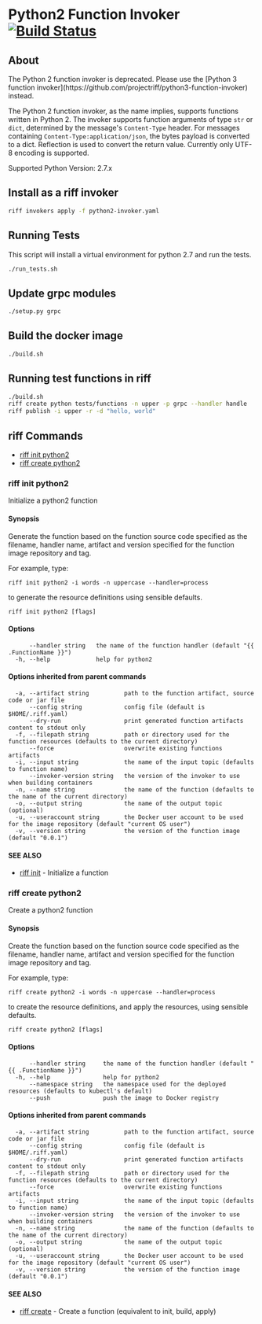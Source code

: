 # Python2 Function Invoker [![Build Status](https://travis-ci.org/projectriff/python2-function-invoker.svg?branch=master)](https://travis-ci.org/projectriff/python2-function-invoker)

## About

<aside class="warning">
The Python 2 function invoker is deprecated. Please use the [Python 3 function invoker](https://github.com/projectriff/python3-function-invoker) instead.
</aside>

The Python 2 function invoker, as the name implies, supports functions written in Python 2.  The invoker supports function arguments of type `str` or `dict`, determined by the message's `Content-Type` header.
For messages containing `Content-Type:application/json`, the bytes payload is converted to a dict. Reflection is used to convert the return value. Currently only UTF-8 encoding is supported.

Supported Python Version: 2.7.x

## Install as a riff invoker

```bash
riff invokers apply -f python2-invoker.yaml
```

## Running Tests

This script will install a virtual environment for python 2.7 and run the tests.

```bash
./run_tests.sh
```

## Update grpc modules

```bash
./setup.py grpc
```

## Build the docker image

```bash
./build.sh
```

## Running test functions in riff

```bash
./build.sh
riff create python tests/functions -n upper -p grpc --handler handle
riff publish -i upper -r -d "hello, world"
```

## riff Commands

- [riff init python2](#riff-init-python2)
- [riff create python2](#riff-create-python2)

<!-- riff-init -->

### riff init python2

Initialize a python2 function

#### Synopsis

Generate the function based on the function source code specified as the filename, handler
name, artifact and version specified for the function image repository and tag.

For example, type:

    riff init python2 -i words -n uppercase --handler=process

to generate the resource definitions using sensible defaults.


```
riff init python2 [flags]
```

#### Options

```
      --handler string   the name of the function handler (default "{{ .FunctionName }}")
  -h, --help             help for python2
```

#### Options inherited from parent commands

```
  -a, --artifact string          path to the function artifact, source code or jar file
      --config string            config file (default is $HOME/.riff.yaml)
      --dry-run                  print generated function artifacts content to stdout only
  -f, --filepath string          path or directory used for the function resources (defaults to the current directory)
      --force                    overwrite existing functions artifacts
  -i, --input string             the name of the input topic (defaults to function name)
      --invoker-version string   the version of the invoker to use when building containers
  -n, --name string              the name of the function (defaults to the name of the current directory)
  -o, --output string            the name of the output topic (optional)
  -u, --useraccount string       the Docker user account to be used for the image repository (default "current OS user")
  -v, --version string           the version of the function image (default "0.0.1")
```

#### SEE ALSO

* [riff init](https://github.com/projectriff/riff/blob/master/riff-cli/docs/riff_init.md)	 - Initialize a function


<!-- /riff-init -->

<!-- riff-create -->

### riff create python2

Create a python2 function

#### Synopsis

Create the function based on the function source code specified as the filename, handler
name, artifact and version specified for the function image repository and tag.

For example, type:

    riff create python2 -i words -n uppercase --handler=process

to create the resource definitions, and apply the resources, using sensible defaults.


```
riff create python2 [flags]
```

#### Options

```
      --handler string     the name of the function handler (default "{{ .FunctionName }}")
  -h, --help               help for python2
      --namespace string   the namespace used for the deployed resources (defaults to kubectl's default)
      --push               push the image to Docker registry
```

#### Options inherited from parent commands

```
  -a, --artifact string          path to the function artifact, source code or jar file
      --config string            config file (default is $HOME/.riff.yaml)
      --dry-run                  print generated function artifacts content to stdout only
  -f, --filepath string          path or directory used for the function resources (defaults to the current directory)
      --force                    overwrite existing functions artifacts
  -i, --input string             the name of the input topic (defaults to function name)
      --invoker-version string   the version of the invoker to use when building containers
  -n, --name string              the name of the function (defaults to the name of the current directory)
  -o, --output string            the name of the output topic (optional)
  -u, --useraccount string       the Docker user account to be used for the image repository (default "current OS user")
  -v, --version string           the version of the function image (default "0.0.1")
```

#### SEE ALSO

* [riff create](https://github.com/projectriff/riff/blob/master/riff-cli/docs/riff_create.md)	 - Create a function (equivalent to init, build, apply)


<!-- /riff-create -->
